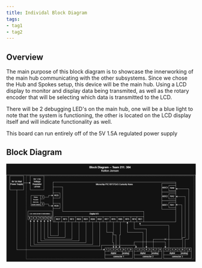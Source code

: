 ```yaml
---
title: Individal Block Diagram
tags:
- tag1
- tag2
---
```

## Overview
The main purpose of this block diagram is to showcase the innerworking of the main hub communicating with the other subsystems. Since we chose the Hub and Spokes setup, this device will be the main hub. Using a LCD display to monitor and display data being transmited, as well as the rotary encoder that will be selecting which data is transmitted to the LCD.

There will be 2 debugging LED's on the main hub, one will be a blue light to note that the system is functioning, the other is located on the LCD display itself and will indicate functionality as well.

This board can run entirely off of the 5V 1.5A regulated power supply
## Block Diagram
![](IndividualBlockKJensen.drawio.png)

